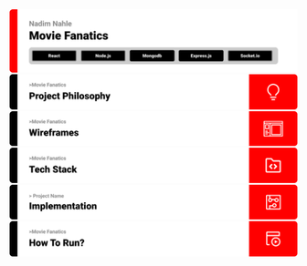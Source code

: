 <img src='./SEF Readme Template (3)/title1.svg'>
<img src='./SEF Readme Template (3)/title2.svg'>
<img src='./SEF Readme Template (3)/title3.svg'>
<img src='./SEF Readme Template (3)/title4.svg'>
<img src='./SEF Readme Template (3)/title5.svg'>
<img src='./SEF Readme Template (3)/title6.svg'>

